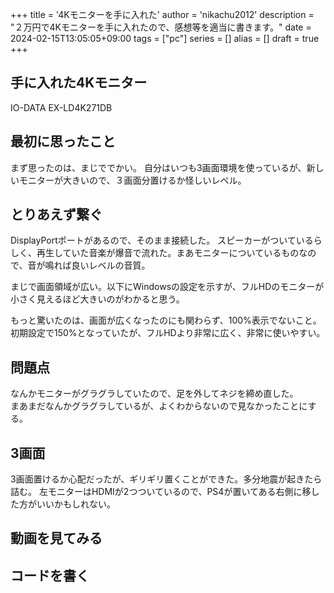 +++
title = '4Kモニターを手に入れた'
author = 'nikachu2012'
description = "２万円で4Kモニターを手に入れたので、感想等を適当に書きます。"
date = 2024-02-15T13:05:05+09:00
tags = ["pc"]
series = []
alias = []
draft = true
+++

## 手に入れた4Kモニター
IO-DATA EX-LD4K271DB

## 最初に思ったこと
まず思ったのは、まじででかい。
自分はいつも3画面環境を使っているが、新しいモニターが大きいので、３画面分置けるか怪しいレベル。

## とりあえず繋ぐ
DisplayPortポートがあるので、そのまま接続した。
スピーカーがついているらしく、再生していた音楽が爆音で流れた。まあモニターについているものなので、音が鳴れば良いレベルの音質。

まじで画面領域が広い。以下にWindowsの設定を示すが、フルHDのモニターが小さく見えるほど大きいのがわかると思う。

もっと驚いたのは、画面が広くなったのにも関わらず、100%表示でないこと。
初期設定で150%となっていたが、フルHDより非常に広く、非常に使いやすい。

## 問題点
なんかモニターがグラグラしていたので、足を外してネジを締め直した。  
まあまだなんかグラグラしているが、よくわからないので見なかったことにする。

## 3画面
3画面置けるか心配だったが、ギリギリ置くことができた。多分地震が起きたら詰む。
左モニターはHDMIが2つついているので、PS4が置いてある右側に移した方がいいかもしれない。

## 動画を見てみる

## コードを書く


